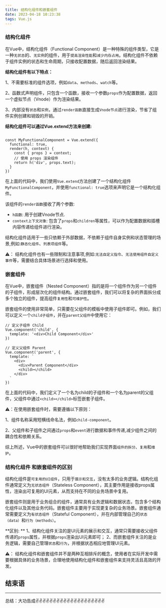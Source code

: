 ```yaml
---
title: 结构化组件和嵌套组件
date: 2023-04-18 10:23:38
tags: Vue.js
---
```


<meta name="referrer" content="no-referrer"/>


### 结构化组件

在Vue中，结构化组件（Functional Component）是一种特殊的组件类型，它是一种`无状态`的、`无实例`的组件，用于`提高渲染性能`和`减少内存占用`。结构化组件不依赖于组件实例的状态和生命周期，只接收配置数据，随后返回渲染结果。

**结构化组件有以下特点：**

1、不需要标准的组件选项，例如`data`、`methods`、`watch`等。

2、函数式声明组件，只包含一个函数，接收一个参数`props`作为配置数据，返回一个虚拟节点（Vnode）作为渲染结果。

3、内部没有`状态`和`实例`，通过`render函数`直接生成`Vnode节点`进行渲染，节省了组件实例创建和销毁的开销。

**结构化组件可以通过Vue.extend方法来创建:**
```

const MyFunctionalComponent = Vue.extend({
  functional: true,
  render(h, context) {
    const { props } = context;
    // 使用 props 渲染组件
    return h('div', props.text);
  }
})
```
在上面的代码中，我们使用`Vue.extend`方法创建了一个结构化组件`MyFunctionalComponent`，并使用`functional: true`选项来声明它是一个结构化组件。

该组件的`render函数`接收了两个参数:
* `h函数`: 用于创建Vnode节点.
* `context上下文对象`: 包含了`props`和`children`等属性，可以作为配置数据和插槽内容传递给组件进行渲染。

结构化组件适用于一些只依赖于外部数据，不依赖于组件自身实例和状态管理的场景,例如:`静态化组件`、`列表项组件`等。

⚠️： 结构化组件也有一些限制和注意事项,例如:`无法自定义指令`、`无法使用组件自定义事件`等，需要结合具体场景进行选择和使用。
### 嵌套组件

在Vue中，嵌套组件（Nested Component）指的是将一个组件作为另一个组件的子组件，形成层次化的组件结构。通过嵌套组件，我们可以将复杂的界面拆分成多个独立的组件，提高组件`复用性`和`可维护性`。

嵌套组件的使用非常简单，只需要在父组件的模板中使用子组件即可。例如，我们可以定义一个`child子组件`，并在`parent父组件`中使用它：

```
// 定义子组件 Child
Vue.component('child', {
  template: '<div>Child Component</div>'
})

// 定义父组件 Parent
Vue.component('parent', {
  template: `
    <div>
      <div>Parent Component</div>
      <child></child>
    </div>
  `
})
```
在上面的代码中，我们定义了一个名为child的子组件和一个名为parent的父组件，父组件中通过`<child></child>`标签嵌套子组件。

⚠️：在使用嵌套组件时，需要遵循以下原则：

1、组件名称采用短横线命名法，例如`child-component`。

2、父组件和子组件之间通过`props`和`event`进行数据和事件传递,减少组件之间的耦合性和依赖关系。

综上所述，Vue中的嵌套组件可以很好地帮助我们实现界面`组件的拆分`、`复用`和`维护`。


### 结构化组件 和嵌套组件的区别

结构化组件是`可复用的UI组件`，只用于`展示和交互`，没有太多的业务逻辑。结构化组件通常定义为`无状态组件`（Stateless Component），其主要作用是接收props属性，渲染出可复用的UI元素，从而支持在不同的业务场景中复用。

嵌套组件则是用于业务组合的组件，通常具有业务逻辑和数据状态，包含多个结构化组件以及其他业务代码。嵌套组件主要用于实现更复杂的业务场景。嵌套组件通常需要定义为`有状态组件`（Stateful Component），并在内部管理自己的`状态（data）`和`行为（methods）`。

**区别: **
1、结构化组件关注的是UI元素的展示和交互，通常只需要接收父组件传递的`props`属性，并根据`props`渲染出UI元素即可；
2、而嵌套组件关注的是业务逻辑，需要自己管理`状态`和`行为`，并根据状态相应地管理UI元素。

⚠️： 结构化组件和嵌套组件并不是两种互相排斥的概念，使用者在实际开发中需要根据具体的业务场景，合理地使用结构化组件和嵌套组件来支持灵活且高效的开发。


## 结束语
---
总结：大功告成✌️✌️✌️✌️✌️✌️✌️✌️✌️✌️✌️✌️✌️✌️✌️✌️✌️✌️✌️✌️
